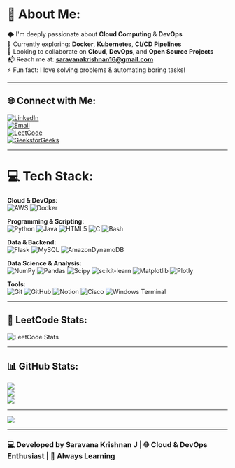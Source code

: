 # 💫 About Me:
🌩️ I'm deeply passionate about **Cloud Computing** & **DevOps**  
🔧 Currently exploring: **Docker**, **Kubernetes**, **CI/CD Pipelines**  
🤝 Looking to collaborate on **Cloud**, **DevOps**, and **Open Source Projects**  
📬 Reach me at: **saravanakrishnan16@gmail.com**  
⚡ Fun fact: I love solving problems & automating boring tasks!

---

## 🌐 Connect with Me:
[![LinkedIn](https://img.shields.io/badge/LinkedIn-%230077B5.svg?logo=linkedin&logoColor=white)](https://www.linkedin.com/in/saravana-krishnan-3a7080299)  
[![Email](https://img.shields.io/badge/Email-D14836?logo=gmail&logoColor=white)](mailto:saravanakrishnan16@gmail.com)  
[![LeetCode](https://img.shields.io/badge/LeetCode-%23FFA116.svg?style=for-the-badge&logo=leetcode&logoColor=white)](https://leetcode.com/SaravanaKrishnan16/)  
[![GeeksforGeeks](https://img.shields.io/badge/GeeksforGeeks-%2300C853.svg?style=for-the-badge&logo=geeksforgeeks&logoColor=white)](https://www.geeksforgeeks.org/user/saravanakrishnan_07/)  

---

# 💻 Tech Stack:
**Cloud & DevOps:**  
![AWS](https://img.shields.io/badge/AWS-%23FF9900.svg?style=for-the-badge&logo=amazon-aws&logoColor=white) 
![Docker](https://img.shields.io/badge/docker-%230db7ed.svg?style=for-the-badge&logo=docker&logoColor=white)

**Programming & Scripting:**  
![Python](https://img.shields.io/badge/python-3670A0?style=for-the-badge&logo=python&logoColor=ffdd54) 
![Java](https://img.shields.io/badge/java-%23ED8B00.svg?style=for-the-badge&logo=openjdk&logoColor=white) 
![HTML5](https://img.shields.io/badge/html5-%23E34F26.svg?style=for-the-badge&logo=html5&logoColor=white)
![C](https://img.shields.io/badge/c-%2300599C.svg?style=for-the-badge&logo=c&logoColor=white)
![Bash](https://img.shields.io/badge/bash_script-%23121011.svg?style=for-the-badge&logo=gnu-bash&logoColor=white)

**Data & Backend:**  
![Flask](https://img.shields.io/badge/flask-%23000.svg?style=for-the-badge&logo=flask&logoColor=white)
![MySQL](https://img.shields.io/badge/mysql-4479A1.svg?style=for-the-badge&logo=mysql&logoColor=white)
![AmazonDynamoDB](https://img.shields.io/badge/Amazon%20DynamoDB-4053D6?style=for-the-badge&logo=Amazon%20DynamoDB&logoColor=white)

**Data Science & Analysis:**  
![NumPy](https://img.shields.io/badge/numpy-%23013243.svg?style=for-the-badge&logo=numpy&logoColor=white)
![Pandas](https://img.shields.io/badge/pandas-%23150458.svg?style=for-the-badge&logo=pandas&logoColor=white)
![Scipy](https://img.shields.io/badge/SciPy-%230C55A5.svg?style=for-the-badge&logo=scipy&logoColor=%white)
![scikit-learn](https://img.shields.io/badge/scikit--learn-%23F7931E.svg?style=for-the-badge&logo=scikit-learn&logoColor=white)
![Matplotlib](https://img.shields.io/badge/Matplotlib-%23ffffff.svg?style=for-the-badge&logo=Matplotlib&logoColor=black)
![Plotly](https://img.shields.io/badge/Plotly-%233F4F75.svg?style=for-the-badge&logo=plotly&logoColor=white)

**Tools:**  
![Git](https://img.shields.io/badge/git-%23F05033.svg?style=for-the-badge&logo=git&logoColor=white)
![GitHub](https://img.shields.io/badge/github-%23121011.svg?style=for-the-badge&logo=github&logoColor=white)
![Notion](https://img.shields.io/badge/Notion-%23000000.svg?style=for-the-badge&logo=notion&logoColor=white)
![Cisco](https://img.shields.io/badge/cisco-%23049fd9.svg?style=for-the-badge&logo=cisco&logoColor=black)
![Windows Terminal](https://img.shields.io/badge/Windows%20Terminal-%234D4D4D.svg?style=for-the-badge&logo=windows-terminal&logoColor=white)

---

## 🧠 LeetCode Stats:
![LeetCode Stats](https://leetcard.jacoblin.cool/SaravanaKrishnan16?theme=unicorn&font=RocknRoll%20One&ext=heatmap)

---

## 📊 GitHub Stats:
![](https://github-readme-stats.vercel.app/api?username=SaravanaKrishnan16&theme=dark&hide_border=false&include_all_commits=true&count_private=false)<br/>
![](https://nirzak-streak-stats.vercel.app/?user=SaravanaKrishnan16&theme=dark&hide_border=false)<br/>
![](https://github-readme-stats.vercel.app/api/top-langs/?username=SaravanaKrishnan16&layout=compact&theme=tokyonight)  

---

[![](https://visitcount.itsvg.in/api?id=SaravanaKrishnan16&icon=0&color=0)](https://visitcount.itsvg.in)  

---

### 💻 Developed by **Saravana Krishnan J** | 🌐 Cloud & DevOps Enthusiast | 🚀 Always Learning


